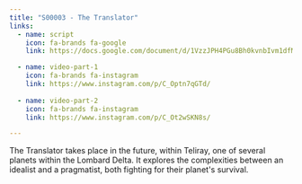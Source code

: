 ```yaml
---
title: "S00003 - The Translator"
links:
  - name: script
    icon: fa-brands fa-google
    link: https://docs.google.com/document/d/1VzzJPH4PGu8Bh0kvnbIvm1dfMVKnwAkhbuw5q5tAD40/edit?usp=sharing

  - name: video-part-1
    icon: fa-brands fa-instagram
    link: https://www.instagram.com/p/C_Optn7qGTd/
    
  - name: video-part-2
    icon: fa-brands fa-instagram
    link: https://www.instagram.com/p/C_Ot2wSKN8s/

---
```


The Translator takes place in the future, within Teliray, one of several  planets within the Lombard Delta. It explores the complexities between an idealist and a pragmatist, both fighting for their planet's survival.
